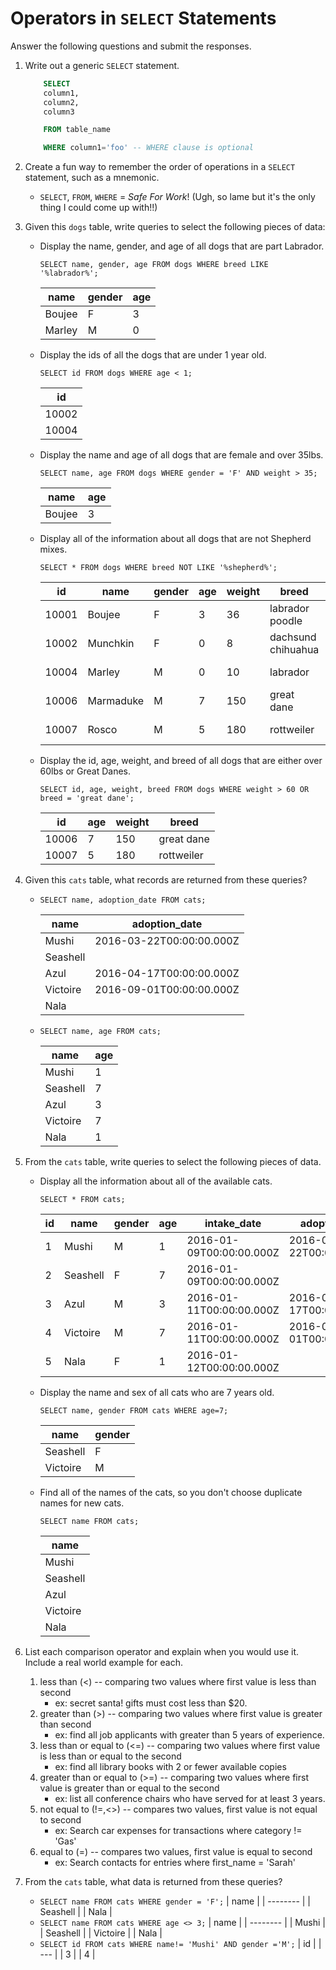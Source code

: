 # Operators in `SELECT` Statements

Answer the following questions and submit the responses.

1. Write out a generic `SELECT` statement.
    ``` SQL
        SELECT
        column1,
        column2,
        column3

        FROM table_name

        WHERE column1='foo' -- WHERE clause is optional
    ```
1. Create a fun way to remember the order of operations in a `SELECT` statement, such as a mnemonic.
   * `SELECT`, `FROM`, `WHERE` = *Safe For Work*! (Ugh, so lame but it's the only thing I could come up with!!)
1. Given this `dogs` table, write queries to select the following pieces of data:
   * Display the name, gender, and age of all dogs that are part Labrador.

        `SELECT name, gender, age FROM dogs WHERE breed LIKE '%labrador%';`

        | name   | gender | age |
        | ------ | ------ | --- |
        | Boujee | F      | 3   |
        | Marley | M      | 0   |
   * Display the ids of all the dogs that are under 1 year old.

        `SELECT id FROM dogs WHERE age < 1;`

        | id    |
        | ----- |
        | 10002 |
        | 10004 |
   * Display the name and age of all dogs that are female and over 35lbs.

        `SELECT name, age FROM dogs WHERE gender = 'F' AND weight > 35;`

        | name   | age |
        | ------ | --- |
        | Boujee | 3   |
   * Display all of the information about all dogs that are not Shepherd mixes.

        `SELECT * FROM dogs WHERE breed NOT LIKE '%shepherd%';`

        | id    | name      | gender | age | weight | breed              | intake_date              | in_foster                |
        | ----- | --------- | ------ | --- | ------ | ------------------ | ------------------------ | ------------------------ |
        | 10001 | Boujee    | F      | 3   | 36     | labrador poodle    | 2017-06-22T00:00:00.000Z |                          |
        | 10002 | Munchkin  | F      | 0   | 8      | dachsund chihuahua | 2017-01-13T00:00:00.000Z | 2017-01-31T00:00:00.000Z |
        | 10004 | Marley    | M      | 0   | 10     | labrador           | 2017-05-04T00:00:00.000Z | 2016-06-20T00:00:00.000Z |
        | 10006 | Marmaduke | M      | 7   | 150    | great dane         | 2016-03-22T00:00:00.000Z | 2016-05-15T00:00:00.000Z |
        | 10007 | Rosco     | M      | 5   | 180    | rottweiler         | 2017-04-01T00:00:00.000Z |                          |

   * Display the id, age, weight, and breed of all dogs that are either over 60lbs or Great Danes.

        `SELECT id, age, weight, breed FROM dogs WHERE weight > 60 OR breed = 'great dane';`

        | id    | age | weight | breed      |
        | ----- | --- | ------ | ---------- |
        | 10006 | 7   | 150    | great dane |
        | 10007 | 5   | 180    | rottweiler |

1. Given this `cats` table, what records are returned from these queries?
    * `SELECT name, adoption_date FROM cats;`

        | name     | adoption_date            |
        | -------- | ------------------------ |
        | Mushi    | 2016-03-22T00:00:00.000Z |
        | Seashell |                          |
        | Azul     | 2016-04-17T00:00:00.000Z |
        | Victoire | 2016-09-01T00:00:00.000Z |
        | Nala     |                          |

    * `SELECT name, age FROM cats;`

        | name     | age |
        | -------- | --- |
        | Mushi    | 1   |
        | Seashell | 7   |
        | Azul     | 3   |
        | Victoire | 7   |
        | Nala     | 1   |

1. From the `cats` table, write queries to select the following pieces of data.

    * Display all the information about all of the available cats.

        `SELECT * FROM cats;`

        | id  | name     | gender | age | intake_date              | adoption_date            |
        | --- | -------- | ------ | --- | ------------------------ | ------------------------ |
        | 1   | Mushi    | M      | 1   | 2016-01-09T00:00:00.000Z | 2016-03-22T00:00:00.000Z |
        | 2   | Seashell | F      | 7   | 2016-01-09T00:00:00.000Z |                          |
        | 3   | Azul     | M      | 3   | 2016-01-11T00:00:00.000Z | 2016-04-17T00:00:00.000Z |
        | 4   | Victoire | M      | 7   | 2016-01-11T00:00:00.000Z | 2016-09-01T00:00:00.000Z |
        | 5   | Nala     | F      | 1   | 2016-01-12T00:00:00.000Z |                          |

    * Display the name and sex of all cats who are 7 years old.

        `SELECT name, gender FROM cats WHERE age=7;`

        | name     | gender |
        | -------- | ------ |
        | Seashell | F      |
        | Victoire | M      |

    * Find all of the names of the cats, so you don't choose duplicate names for new cats.

        `SELECT name FROM cats;`

        | name     |
        | -------- |
        | Mushi    |
        | Seashell |
        | Azul     |
        | Victoire |
        | Nala     |

1. List each comparison operator and explain when you would use it. Include a real world example for each.
    1. less than (<) -- comparing two values where first value is less than second
        * ex: secret santa! gifts must cost less than $20.
    2. greater than (>) -- comparing two values where first value is greater than second
         * ex: find all job applicants with greater than 5 years of experience.    
    3. less than or equal to (<=) -- comparing two values where first value is less than or equal to the second
         * ex: find all library books with 2 or fewer available copies
    4. greater than or equal to (>=) -- comparing two values where first value is greater than or equal to the second
         * ex: list all conference chairs who have served for at least 3 years.
    5. not equal to (!=,<>) -- compares two values, first value is not equal to second
         * ex: Search car expenses for transactions where category != 'Gas'
    6. equal to (=) -- compares two values, first value is equal to second
         * ex: Search contacts for entries where first_name = 'Sarah'
2. From the `cats` table, what data is returned from these queries?
    * `SELECT name FROM cats WHERE gender = 'F';`
        | name     |
        | -------- |
        | Seashell |
        | Nala     |
    * `SELECT name FROM cats WHERE age <> 3;`
        | name     |
        | -------- |
        | Mushi    |
        | Seashell |
        | Victoire |
        | Nala     |
    * `SELECT id FROM cats WHERE name!= 'Mushi' AND gender ='M';`
        | id  |
        | --- |
        | 3   |
        | 4   |